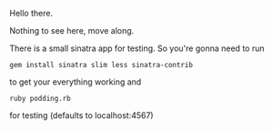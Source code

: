Hello there.

Nothing to see here, move along.

There is a small sinatra app for testing. So you're gonna need to run

	gem install sinatra slim less sinatra-contrib

to get your everything working and
	
	ruby podding.rb

for testing (defaults to localhost:4567)